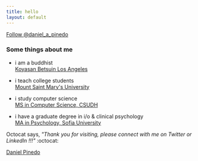 ```yaml
---
title: hello
layout: default
---
```


<a href="https://twitter.com/daniel_a_pinedo" class="twitter-follow-button" data-show-count="false">Follow @daniel_a_pinedo</a><script async src="//platform.twitter.com/widgets.js" charset="utf-8"></script>

### Some things about me

* i am a buddhist  
[Koyasan Betsuin Los Angeles](http://www.koyasanbetsuin.org/)

* i teach college students  
[Mount Saint Mary's University](https://www.msmu.edu/)

* i study computer science  
[MS in Computer Science, CSUDH](http://csc.csudh.edu/)

* i have a graduate degree in i/o & clinical psychology  
[MA in Psychology, Sofia University](http://www.sofia.edu/)

Octocat says, *"Thank you for visiting, please connect with me on Twitter __<above>__ or LinkedIn __<below>__ !!!"*  :octocat:

<script type="text/javascript" src="https://platform.linkedin.com/badges/js/profile.js" async defer></script>
<div class="LI-profile-badge"  data-version="v1" data-size="medium" data-locale="en_US" data-type="horizontal" data-theme="dark" data-vanity="danielpinedo"><a class="LI-simple-link" href='https://www.linkedin.com/in/danielpinedo?trk=profile-badge'>Daniel Pinedo</a></div>

